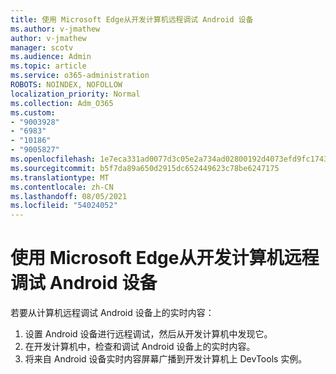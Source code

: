 ```yaml
---
title: 使用 Microsoft Edge从开发计算机远程调试 Android 设备
ms.author: v-jmathew
author: v-jmathew
manager: scotv
ms.audience: Admin
ms.topic: article
ms.service: o365-administration
ROBOTS: NOINDEX, NOFOLLOW
localization_priority: Normal
ms.collection: Adm_O365
ms.custom:
- "9003928"
- "6983"
- "10186"
- "9005827"
ms.openlocfilehash: 1e7eca331ad0077d3c05e2a734ad02800192d4073efd9fc17431e11b7e691883
ms.sourcegitcommit: b5f7da89a650d2915dc652449623c78be6247175
ms.translationtype: MT
ms.contentlocale: zh-CN
ms.lasthandoff: 08/05/2021
ms.locfileid: "54024052"
---
```

# <a name="use-microsoft-edge-to-remotely-debug-an-android-device-from-a-development-computer"></a>使用 Microsoft Edge从开发计算机远程调试 Android 设备

若要从计算机远程调试 Android 设备上的实时内容：

1. 设置 Android 设备进行远程调试，然后从开发计算机中发现它。
2. 在开发计算机中，检查和调试 Android 设备上的实时内容。
3. 将来自 Android 设备实时内容屏幕广播到开发计算机上 DevTools 实例。
